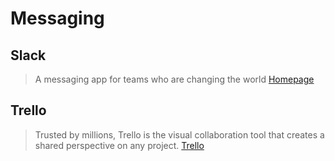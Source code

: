 # Messaging

## Slack

> A messaging app for teams who are changing the world [Homepage](https://slack.com/)

## Trello

> Trusted by millions, Trello is the visual collaboration tool that creates a shared perspective on any project. [Trello](https://trello.com/)